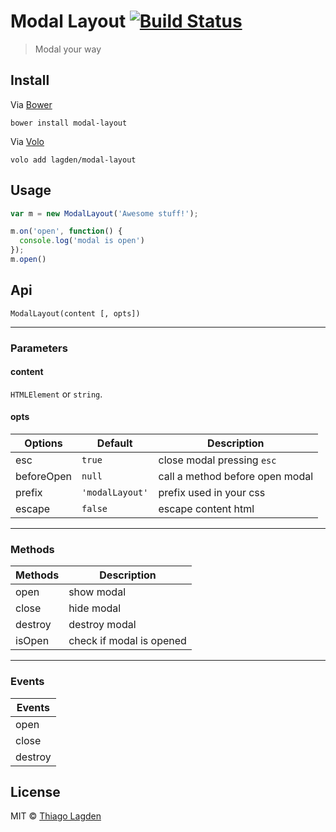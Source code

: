 # Modal Layout [![Build Status](https://travis-ci.org/lagden/modal-layout.svg?branch=master)](https://travis-ci.org/lagden/modal-layout)

> Modal your way

## Install

Via [Bower](http://bower.io/)

```
bower install modal-layout
```

Via [Volo](http://volojs.org/)

```
volo add lagden/modal-layout
```

## Usage

```javascript
var m = new ModalLayout('Awesome stuff!');

m.on('open', function() {
  console.log('modal is open')
});
m.open()
```

## Api

```
ModalLayout(content [, opts])
```

---

### Parameters

#### content

`HTMLElement` or `string`.

#### opts

| Options | Default | Description |
| ----------- | ----------- | ----------- |
| esc | `true` | close modal pressing `esc` |
| beforeOpen | `null` | call a method before open modal |
| prefix | `'modalLayout'` | prefix used in your css |
| escape | `false` | escape content html |

---

### Methods

| Methods | Description |
| ----------- | ----------- |
| open | show modal |
| close | hide modal |
| destroy | destroy modal |
| isOpen | check if modal is opened |

---

### Events

| Events |
| ----------- |
| open |
| close |
| destroy |


## License

MIT © [Thiago Lagden](http://lagden.in)
